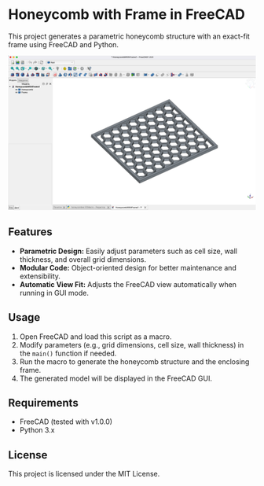 # Honeycomb with Frame in FreeCAD

This project generates a parametric honeycomb structure with an exact-fit frame using FreeCAD and Python.

![Honeycomb Preview](screenshot.png)

## Features

- **Parametric Design:** Easily adjust parameters such as cell size, wall thickness, and overall grid dimensions.
- **Modular Code:** Object-oriented design for better maintenance and extensibility.
- **Automatic View Fit:** Adjusts the FreeCAD view automatically when running in GUI mode.

## Usage

1. Open FreeCAD and load this script as a macro.
2. Modify parameters (e.g., grid dimensions, cell size, wall thickness) in the `main()` function if needed.
3. Run the macro to generate the honeycomb structure and the enclosing frame.
4. The generated model will be displayed in the FreeCAD GUI.

## Requirements

- FreeCAD (tested with v1.0.0)
- Python 3.x

## License

This project is licensed under the MIT License.
